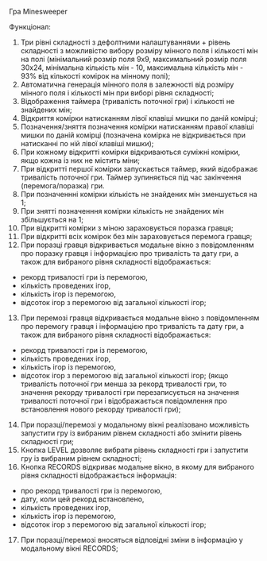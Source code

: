 Гра Minesweeper

Функціонал:

1. Три рівні складності з дефолтними налаштуваннями + рівень складності з можливістю вибору розміру мінного поля і кількості мін на полі (мінімальний розмір поля 9х9, максимальний розмір поля 30х24, мінімальна кількість мін - 10, максимальна кількість мін - 93% від кількості комірок на мінному полі);
2. Автоматична генерація мінного поля в залежності від розміру мінного поля і кількості мін при виборі рівня складності;
3. Відображення таймера (тривалість поточної гри) і кількості не знайдених мін;
4. Відкриття комірки натисканням лівої клавіші мишки по даній комірці;
5. Позначення/зняття позначення комірки натисканням правої клавіші мишки по даній комірці (позначена комірка не відкривається при натисканні по ній лівої клавіші мишки);
6. При кожному відкритті комірки відкриваються суміжні комірки, якщо кожна із них не містить міни;
7. При відкритті першої комірки запускається таймер, який відображає тривалість поточної гри. Таймер зупиняється під час закінчення (перемога/поразка) гри.
8. При позначеннні комірки кількість не знайдених мін зменшується на 1;
9. При знятті позначенння комірки кількість не знайдених мін збільшується на 1;
10. При відкритті комірки з міною зараховується поразка гравця;
11. При відкритті всіх комірок без мін зараховується перемога гравця;
12. При поразці гравця відкривається модальне вікно з повідомленням про поразку гравця і інформацією про тривалість та дату гри, а також для вибраного рівня складності відображається:

- рекорд тривалості гри із перемогою,
- кількість проведених ігор,
- кількість ігор із перемогою,
- відсоток ігор з перемогою від загальної кількості ігор;

13. При перемозі гравця відкривається модальне вікно з повідомленням про перемогу гравця і інформацією про тривалість та дату гри, а також для вибраного рівня складності відображається:

- рекорд тривалості гри із перемогою,
- кількість проведених ігор,
- кількість ігор із перемогою,
- відсоток ігор з перемогою від загальної кількості ігор;
  (якщо тривалість поточної гри менша за рекорд тривалості гри, то значення рекорду тривалості гри перезаписується на значення тривалості поточної гри і відображається повідомлення про встановлення нового рекорду тривалості гри);

14. При поразці/перемозі у модальному вікні реалізовано можливість запустити гру із вибраним рівнем складності або змінити рівень складності гри;
15. Кнопка LEVEL дозволяє вибрати рівень складності гри і запустити гру із вибраним рівнем складності;
16. Кнопка RECORDS відкриває модальне вікно, в якому для вибраного рівня складності відображається інформація:

- про рекорд тривалості гри із перемогою,
- дату, коли цей рекорд встановлено,
- кількість проведених ігор,
- кількість ігор із перемогою,
- відсоток ігор з перемогою від загальної кількості ігор;

17. При поразці/перемозі вносяться відповідні зміни в інформацію у модальному вікні RECORDS;
